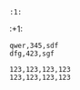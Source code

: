 ```
:1:
```


<yatodo>
:+1:
</yatodo>

```csv
qwer,345,sdf
dfg,423,sgf
```


```yatodo
123,123,123,123
123,123,123,123
```